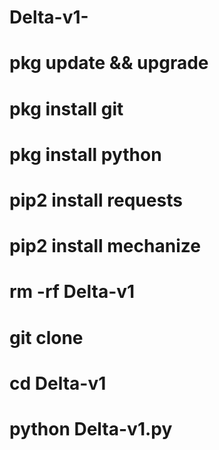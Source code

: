 # Delta-v1-

# pkg update && upgrade 

# pkg install git

# pkg install python

# pip2 install requests

# pip2 install mechanize 

# rm -rf Delta-v1

# git clone 

# cd Delta-v1 

# python Delta-v1.py



